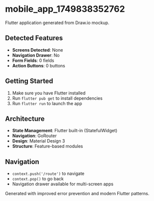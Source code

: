 # mobile_app_1749838352762

Flutter application generated from Draw.io mockup.

## Detected Features

- **Screens Detected**: None
- **Navigation Drawer**: No
- **Form Fields**: 0 fields
- **Action Buttons**: 0 buttons

## Getting Started

1. Make sure you have Flutter installed
2. Run `flutter pub get` to install dependencies
3. Run `flutter run` to launch the app

## Architecture

- **State Management**: Flutter built-in (StatefulWidget)
- **Navigation**: GoRouter
- **Design**: Material Design 3
- **Structure**: Feature-based modules

## Navigation

- `context.push('/route')` to navigate
- `context.pop()` to go back
- Navigation drawer available for multi-screen apps

Generated with improved error prevention and modern Flutter patterns.
